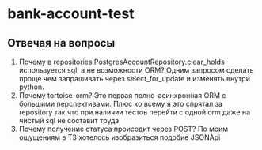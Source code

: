 # bank-account-test

## Отвечая на вопросы
1. Почему в repositories.PostgresAccountRepository.clear_holds используется sql, а не возможности ORM? Одним запросом сделать проще чем запрашивать через select_for_update и изменять внутри python.
2. Почему tortoise-orm? Это первая полно-асинхронная ORM с большими перспективами. Плюс ко всему я это спрятал за repository так что при наличии тестов перейти с одной orm даже на чистый sql не составит труда.
3. Почему получение статуса происодит через POST? По моим ощущениям в ТЗ хотелось изобразиться подобие JSONApi